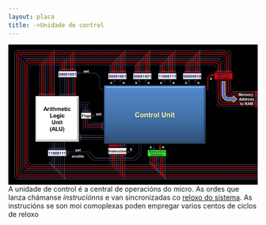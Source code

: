 ```yaml
---
layout: placa
title: ->Unidade de control
---
```



<img style="float: right;" alt="unidade de control" src="/imaxes/UC.jpg">


A unidade de control é a central de operacións do micro. As ordes que lanza chámanse  _instruciónns_ e van sincronizadas co [reloxo do sistema]({{site.url}}/placa/15reloxo). As instrucións se son moi comoplexas poden empregar varios centos de ciclos de reloxo
